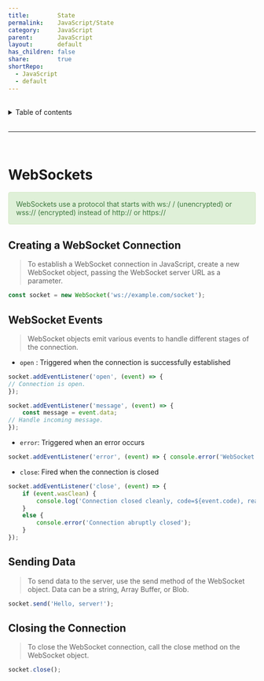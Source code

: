 ```yaml
---
title:        State
permalink:    JavaScript/State
category:     JavaScript
parent:       JavaScript
layout:       default
has_children: false
share:        true
shortRepo:
  - JavaScript
  - default          
---
```



<br/>          

<details markdown="block">                
<summary>                
Table of contents                
</summary>                
{: .text-delta }                
1. TOC                
{:toc}                
</details>                

<br/>                

***                

<br/>

# WebSockets

<div style="padding: 15px; border: 1px solid transparent; border-color: transparent; margin-bottom: 20px; border-radius: 4px; color: #3c763d; background-color: #dff0d8; border-color: #d6e9c6;">            
  WebSockets use a protocol that starts with ws:/ / (unencrypted) or wss:// (encrypted) instead of http:// or https://          
</div> 

## Creating a WebSocket Connection

> To establish a WebSocket connection in JavaScript, create a new WebSocket object, passing the WebSocket server URL as a parameter.

```javascript
const socket = new WebSocket('ws://example.com/socket');
```

## WebSocket Events

> WebSocket objects emit various events to handle different stages of the connection.

- `open` : Triggered when the connection is successfully established

```javascript
socket.addEventListener('open', (event) => {
// Connection is open. 
});

socket.addEventListener('message', (event) => {
    const message = event.data;
// Handle incoming message. 
});
```

- `error`: Triggered when an error occurs

```javascript
socket.addEventListener('error', (event) => { console.error('WebSocket error:', event); });
```

- `close`: Fired when the connection is closed

```javascript
socket.addEventListener('close', (event) => {
    if (event.wasClean) {
        console.log('Connection closed cleanly, code=${event.code), reason=$(event.reason}');
    }
    else {
        console.error('Connection abruptly closed');
    }
});
```

## Sending Data

> To send data to the server, use the send method of the WebSocket object. Data can be a string, Array Buffer, or Blob.

```javascript
socket.send('Hello, server!');
```

## Closing the Connection

> To close the WebSocket connection, call the close method on the WebSocket object.

```javascript
socket.close();
```